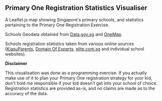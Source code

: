 ## Primary One Registration Statistics Visualiser

A Leaflet.js map showing Singapore's primary schools, and statistics pertaining to the Primary One Registration Exercise.

Schools Geodata obtained from [Data.gov.sg](https://data.gov.sg) and [OneMap]([https://www.onemap.sg]).

Schools registration statistics taken from various online sources ([KiasuParents](https://www.kiasuparents.com), [Domain Of Experts](http://www.domainofexperts.com), [elite.com.sg](https://elite.com.sg) and individual school websites).

**Disclaimer**

This visualisation was done as a programming exercise.  If you actually make use of it to plan your Primary One registration strategy for your kid, don't hold me responsible if your kid doesn't get into your school of choice.  Registration statistics are provided as-is, and no claims are made as to the accuracy of the data.
